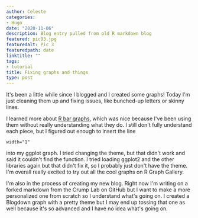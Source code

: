 ```yaml
---
author: Celeste
categories:
- Hugo
date: "2020-11-06"
description: Blog entry pulled from old R markdown blog
featured: pic03.jpg
featuredalt: Pic 3
featuredpath: date
linktitle: ""
tags:
- tutorial
title: Fixing graphs and things
type: post
---
```


It's been a little while since I blogged and I created some graphs! Today I'm just cleaning them up and fixing issues, like bunched-up letters or skinny lines. 


I learned more about [R bar graphs](http://r-graph-gallery.com/), which was nice because I've been using them without really understanding what they do. I still don't fully understand each piece, but I figured out enough to insert the line 
````{r}
width="1"
````
into my ggplot graph. I tried changing the theme, but that didn't work and said it couldn't find the function. I tried loading ggplot2 and the other libraries again but that didn't fix it, so I probably just don't have the theme. I'm overall really excited to try out all the cool graphs on R Graph Gallery. 

I'm also in the process of creating my new blog. Right now I'm writing on a forked markdown from the Crump Lab on GitHub but I want to make a more personalized one from scratch so I understand what's going on. I created a Blogdown graph with a pretty theme but I may end up tossing that one as well because it's so advanced and I have no idea what's going on.